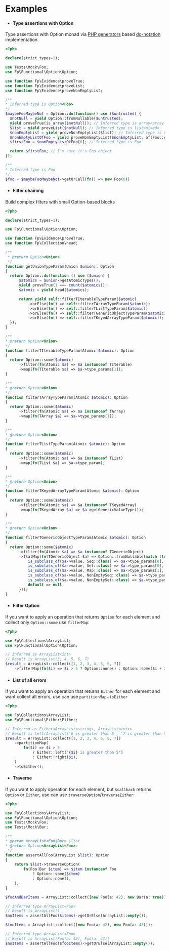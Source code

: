 # Examples

- #### Type assertions with Option
Type assertions with Option monad via [PHP generators](https://www.php.net/manual/en/language.generators.syntax.php) based [do-notation](https://en.wikibooks.org/wiki/Haskell/do_notation) implementation
```php
<?php

declare(strict_types=1);

use Tests\Mock\Foo;
use Fp\Functional\Option\Option;

use function Fp\Evidence\proveTrue;
use function Fp\Evidence\proveList;
use function Fp\Evidence\proveNonEmptyList;

/**
* Inferred type is Option<Foo> 
*/ 
$maybeFooMaybeNot = Option::do(function() use ($untrusted) {
  $notNull = yield Option::fromNullable($untrusted);
  yield proveTrue(is_array($notNull)); // Inferred type is array<array-key, mixed> 
  $list = yield proveList($notNull); // Inferred type is list<mixed>
  $nonEmptyList = yield proveNonEmptyList($list); // Inferred type is non-empty-list<mixed>
  $nonEmptyListOfFoo = yield proveNonEmptyList($nonEmptyList, of(Foo::class)); // Inferred type is non-empty-list<Foo>
  $firstFoo = $nonEmptyListOfFoo[0]; // Inferred type is Foo

  return $firstFoo; // I'm sure it's Foo object
});

/**
* Inferred type is Foo
*/
$foo = $maybeFooMaybeNot->getOrCall(fn() => new Foo(0))
```

- #### Filter chaining
Build complex filters with small Option-based blocks
```php
<?php

declare(strict_types=1);

use Fp\Functional\Option\Option;

use function Fp\Evidence\proveTrue;
use function Fp\Collection\head;

/**
 * @return Option<Union>
 */
function getUnionTypeParam(Union $union): Option
{
  return Option::do(function () use ($union) {
      $atomics = $union->getAtomicTypes();
      yield proveTrue(1 === count($atomics));
      $atomic = yield head($atomics);

      return yield self::filterTIterableTypeParam($atomic)
          ->orElse(fn() => self::filterTArrayTypeParam($atomic))
          ->orElse(fn() => self::filterTListTypeParam($atomic))
          ->orElse(fn() => self::filterTGenericObjectTypeParam($atomic))
          ->orElse(fn() => self::filterTKeyedArrayTypeParam($atomic));
  });
}

/**
* @return Option<Union>
*/
function filterTIterableTypeParam(Atomic $atomic): Option
{
  return Option::some($atomic)
      ->filter(fn(Atomic $a) => $a instanceof TIterable)
      ->map(fn(TIterable $a) => $a->type_params[1]);
}

/**
* @return Option<Union>
*/
function filterTArrayTypeParam(Atomic $atomic): Option
{
  return Option::some($atomic)
      ->filter(fn(Atomic $a) => $a instanceof TArray)
      ->map(fn(TArray $a) => $a->type_params[1]);
}

/**
* @return Option<Union>
*/
function filterTListTypeParam(Atomic $atomic): Option
{
  return Option::some($atomic)
      ->filter(fn(Atomic $a) => $a instanceof TList)
      ->map(fn(TList $a) => $a->type_param);
}

/**
* @return Option<Union>
*/
function filterTKeyedArrayTypeParam(Atomic $atomic): Option
{
  return Option::some($atomic)
      ->filter(fn(Atomic $a) => $a instanceof TKeyedArray)
      ->map(fn(TKeyedArray $a) => $a->getGenericValueType());
}

/**
* @return Option<Union>
*/
function filterTGenericObjectTypeParam(Atomic $atomic): Option
{
  return Option::some($atomic)
      ->filter(fn(Atomic $a) => $a instanceof TGenericObject)
      ->flatMap(fn(TGenericObject $a) => Option::fromNullable(match (true) {
          is_subclass_of($a->value, Seq::class) => $a->type_params[0],
          is_subclass_of($a->value, Set::class) => $a->type_params[0],
          is_subclass_of($a->value, Map::class) => $a->type_params[1],
          is_subclass_of($a->value, NonEmptySeq::class) => $a->type_params[0],
          is_subclass_of($a->value, NonEmptySet::class) => $a->type_params[0],
          default => null
      }));
}
```

- #### Filter Option
If you want to apply an operation that returns `Option` for each element and collect only `Option::some` use `filterMap`:

```php
<?php

use Fp\Collections\ArrayList;
use Fp\Functional\Option\Option;

// Inferred as ArrayList<int>
// Result is ArrayList(3, 4, 5, 6, 7)
$result = ArrayList::collect([1, 2, 3, 4, 5, 6, 7])
    ->filterMap(fn($i) => $i > 5 ? Option::none() : Option::some($i + 2));
```

- #### List of all errors

If you want to apply an operation that returns `Either` for each element and want collect all errors, use can use `partitionMap`+`toEither` 
```php
<?php

use Fp\Collections\ArrayList;
use Fp\Functional\Either\Either;

// Inferred as Either<ArrayList<string>, ArrayList<int>>
// Result is Left(ArrayList('6 is greater than 5', '7 is greater than 5'))
$result = ArrayList::collect([1, 2, 3, 4, 5, 6, 7])
    ->partitionMap(
        fn($i) => $i > 5
            ? Either::left("{$i} is greater than 5")
            : Either::right($i),
    )
    ->toEither();
```

- #### Traverse

If you want to apply operation for each element, but `$callback` returns `Option` or `Either`, use can use `traverseOption`/`traverseEither`:

```php
<?php

use Fp\Collections\ArrayList;
use Fp\Functional\Option\Option;
use Tests\Mock\Foo;
use Tests\Mock\Bar;

/**
* @param ArrayList<Foo|Bar> $list
* @return Option<ArrayList<Foo>>
 */
function assertAllFoo(ArrayList $list): Option
{
    return $list->traverseOption(
        fn(Foo|Bar $item) => $item instanceof Foo
            ? Option::some($item)
            : Option::none(),
    );
}

$fooAndBarItems = ArrayList::collect([new Foo(a: 42), new Bar(a: true)]);

// Inferred type ArrayList<Foo>
// Result is ArrayList()
$noItems = assertAllFoo($items)->getOrElse(ArrayList::empty());

$fooItems = ArrayList::collect([new Foo(a: 42), new Foo(a: 43)]);

// Inferred type ArrayList<Foo>
// Result is ArrayList(Foo(a: 42), Foo(a: 43))
$noItems = assertAllFoo($fooItems)->getOrElse(ArrayList::empty());
```
